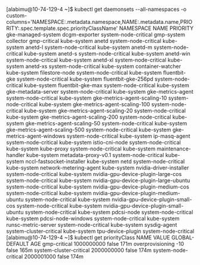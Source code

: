[alabimu@10-74-129-4 ~]$ kubectl get daemonsets --all-namespaces -o custom-columns='NAMESPACE:.metadata.namespace,NAME:.metadata.name,PRIORITY:.spec.template.spec.priorityClassName'
NAMESPACE            NAME                                     PRIORITY
gke-managed-system   dcgm-exporter                            system-node-critical
gmp-system           collector                                gmp-critical
kube-system          anetd                                    system-node-critical
kube-system          anetd-l                                  system-node-critical
kube-system          anetd-m                                  system-node-critical
kube-system          anetd-s                                  system-node-critical
kube-system          anetd-win                                system-node-critical
kube-system          anetd-xl                                 system-node-critical
kube-system          anetd-xs                                 system-node-critical
kube-system          container-watcher                        <none>
kube-system          filestore-node                           system-node-critical
kube-system          fluentbit-gke                            system-node-critical
kube-system          fluentbit-gke-256pd                      system-node-critical
kube-system          fluentbit-gke-max                        system-node-critical
kube-system          gke-metadata-server                      system-node-critical
kube-system          gke-metrics-agent                        system-node-critical
kube-system          gke-metrics-agent-scaling-10             system-node-critical
kube-system          gke-metrics-agent-scaling-100            system-node-critical
kube-system          gke-metrics-agent-scaling-20             system-node-critical
kube-system          gke-metrics-agent-scaling-200            system-node-critical
kube-system          gke-metrics-agent-scaling-50             system-node-critical
kube-system          gke-metrics-agent-scaling-500            system-node-critical
kube-system          gke-metrics-agent-windows                system-node-critical
kube-system          ip-masq-agent                            system-node-critical
kube-system          istio-cni-node                           system-node-critical
kube-system          kube-proxy                               system-node-critical
kube-system          maintenance-handler                      <none>
kube-system          metadata-proxy-v0.1                      system-node-critical
kube-system          nccl-fastsocket-installer                <none>
kube-system          netd                                     system-node-critical
kube-system          network-metering-agent                   <none>
kube-system          nvidia-driver-installer                  system-node-critical
kube-system          nvidia-gpu-device-plugin-large-cos       system-node-critical
kube-system          nvidia-gpu-device-plugin-large-ubuntu    system-node-critical
kube-system          nvidia-gpu-device-plugin-medium-cos      system-node-critical
kube-system          nvidia-gpu-device-plugin-medium-ubuntu   system-node-critical
kube-system          nvidia-gpu-device-plugin-small-cos       system-node-critical
kube-system          nvidia-gpu-device-plugin-small-ubuntu    system-node-critical
kube-system          pdcsi-node                               system-node-critical
kube-system          pdcsi-node-windows                       system-node-critical
kube-system          runsc-metric-server                      system-node-critical
kube-system          sysdig-agent                             system-cluster-critical
kube-system          tpu-device-plugin                        system-node-critical
[alabimu@10-74-129-4 ~]$ kubectl get priorityClass
NAME                      VALUE        GLOBAL-DEFAULT   AGE
gmp-critical              1000000000   false            171m
overprovisioning          -10          false            165m
system-cluster-critical   2000000000   false            174m
system-node-critical      2000001000   false            174m
